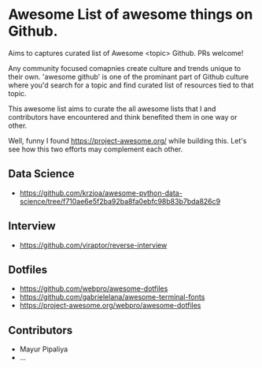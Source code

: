 # Awesome List of awesome things on Github.
Aims to captures curated list of Awesome &lt;topic> Github.  PRs welcome!

Any community focused comapnies create culture and trends unique to their own. 'awesome <topic> github' is one of the prominant part of Github culture where you'd search for a topic and find curated list of resources tied to that topic.

This awesome list aims to curate the all awesome lists that I and contributors have encountered and think benefited them in one way or other.

Well, funny I found https://project-awesome.org/ while building this. Let's see how this two efforts may complement each other.

## Data Science
- https://github.com/krzjoa/awesome-python-data-science/tree/f710ae6e5f2ba92ba8fa0ebfc98b83b7bda826c9

## Interview
- https://github.com/viraptor/reverse-interview

## Dotfiles
- https://github.com/webpro/awesome-dotfiles
- https://github.com/gabrielelana/awesome-terminal-fonts
- https://project-awesome.org/webpro/awesome-dotfiles


## Contributors
- Mayur Pipaliya
- ...
